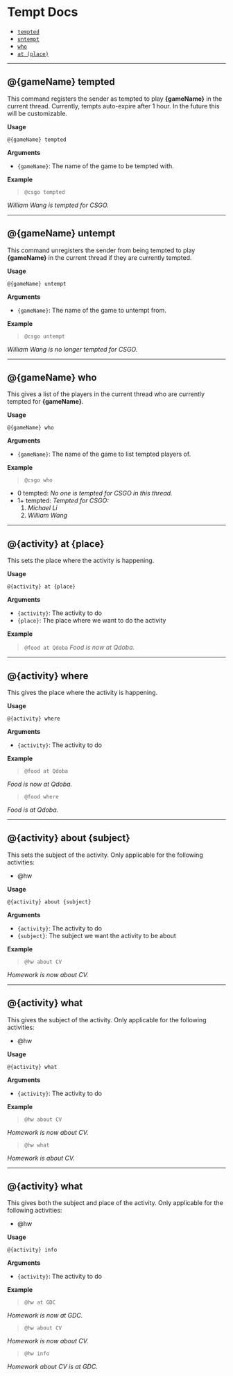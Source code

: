 # Tempt Docs
* [`tempted`](#tempted)
* [`untempt`](#untempt)
* [`who`](#who)
* [`at (place)`](#at)

--------------------------------------------------
<a name="tempted"/>

## @{gameName} tempted

This command registers the sender as tempted to play __{gameName}__ in the current thread.
Currently, tempts auto-expire after 1 hour. In the future this will be customizable.

__Usage__

`@{gameName} tempted`

__Arguments__

* `{gameName}`: The name of the game to be tempted with.

__Example__

>`@csgo tempted`

*William Wang is tempted for CSGO.*

--------------------------------------------------
<a name="untempt"/>

## @{gameName} untempt

This command unregisters the sender from being tempted to play __{gameName}__ in the current thread if they are currently tempted.

__Usage__

`@{gameName} untempt`

__Arguments__

* `{gameName}`: The name of the game to untempt from.

__Example__

>`@csgo untempt`

*William Wang is no longer tempted for CSGO.*

--------------------------------------------------
<a name="who"/>

## @{gameName} who

This gives a list of the players in the current thread who are currently tempted for __{gameName}__.

__Usage__

`@{gameName} who`

__Arguments__

* `{gameName}`: The name of the game to list tempted players of.

__Example__

>`@csgo who`
* 0 tempted:
*No one is tempted for CSGO in this thread.*
* 1+ tempted:
*Tempted for CSGO:*
	1. *Michael Li*
	2. *William Wang*

--------------------------------------------------
<a name="at"/>

## @{activity} at {place}

This sets the place where the activity is happening.

__Usage__

`@{activity} at {place}`

__Arguments__

* `{activity}`: The activity to do
* `{place}`: The place where we want to do the activity

__Example__

>`@food at Qdoba`
*Food is now at Qdoba.*

--------------------------------------------------
<a name="where"/>

## @{activity} where

This gives the place where the activity is happening.

__Usage__

`@{activity} where`

__Arguments__

* `{activity}`: The activity to do

__Example__

>`@food at Qdoba`

*Food is now at Qdoba.*

>`@food where`

*Food is at Qdoba.*

--------------------------------------------------
<a name="about"/>

## @{activity} about {subject}

This sets the subject of the activity.
Only applicable for the following activities:
* @hw

__Usage__

`@{activity} about {subject}`

__Arguments__

* `{activity}`: The activity to do
* `{subject}`: The subject we want the activity to be about

__Example__

>`@hw about CV`

*Homework is now about CV.*

--------------------------------------------------
<a name="what"/>

## @{activity} what

This gives the subject of the activity.
Only applicable for the following activities:
* @hw

__Usage__

`@{activity} what`

__Arguments__

* `{activity}`: The activity to do

__Example__

>`@hw about CV`

*Homework is now about CV.*

>`@hw what`

*Homework is about CV.*

--------------------------------------------------
<a name="info"/>

## @{activity} what

This gives both the subject and place of the activity.
Only applicable for the following activities:
* @hw

__Usage__

`@{activity} info`

__Arguments__

* `{activity}`: The activity to do

__Example__

>`@hw at GDC`

*Homework is now at GDC.*

>`@hw about CV`

*Homework is now about CV.*

>`@hw info`

*Homework about CV is at GDC.*
